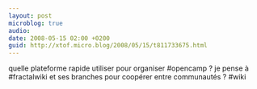 ```yaml
---
layout: post
microblog: true
audio: 
date: 2008-05-15 02:00 +0200
guid: http://xtof.micro.blog/2008/05/15/t811733675.html
---
```

quelle plateforme rapide utiliser pour organiser #opencamp ? je pense à #fractalwiki et ses branches pour coopérer entre communautés ? #wiki
